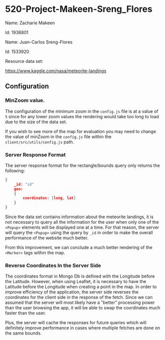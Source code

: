 # 520-Project-Makeen-Sreng_Flores
Name: Zacharie Makeen

Id: 1938801

Name: Juan-Carlos Sreng-Flores

Id: 1533920


Resource data set: 

https://www.kaggle.com/nasa/meteorite-landings

## Configuration 

### MinZoom value.

The configuration of the minimum zoom in the `config.js` file is at a value of `5` since for any lower zoom values the rendering would take too long to load due to the size of the data set.

If you wish to see more of the map for evaluation you may need to change the value of minZoom in the `config.js` file within the `client/src/utils/config.js` path.

### Server Response Format 

The server response format for the rectangle/bounds query only returns the following:
```json
{
    _id: "id"
    geo:
    {
        coordinates: [long, lat]
    }
}
```
Since the data set contains information about the meteorite landings, it is not necessary to query all the information for the user when only one of the `<Popup>` elements will be displayed one at a time. For that reason, the server will query the `<Popup>` using the query by `_id` in order to make the overall performance of the website much better.

From this improvement, we can conclude a much better rendering of the `<Marker>` tags within the map.

### Reverse Coordinates In the Server Side 

The coordinates format in Mongo Db is defined with the Longitude before the Latitude. However, when using Leaflet, it is necessary to have the Latitude before the Longitude when creating a point in the map. In order to improve efficiency of the application, the server side reverses the coordinates for the client side in the response of the fetch. Since we can assumed that the server will most likely have a "better" processing power than the user browsing the app, it will be able to swap the coordinates much faster than the user. 

Plus, the server will cache the responses for future queries which will definitely improve performance in cases where multiple fetches are done on the same bounds.
